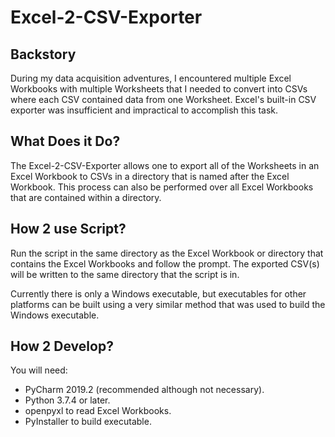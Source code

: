 # Excel-2-CSV-Exporter

## Backstory
During my data acquisition adventures, I encountered multiple Excel Workbooks with multiple Worksheets that I needed to convert into CSVs where each CSV contained data from one Worksheet. Excel's built-in CSV exporter was insufficient and impractical to accomplish this task. 

## What Does it Do?
The Excel-2-CSV-Exporter allows one to export all of the Worksheets in an Excel Workbook to CSVs in a directory that is named after the Excel Workbook. This process can also be performed over all Excel Workbooks that are contained within a directory.

## How 2 use Script?
Run the script in the same directory as the Excel Workbook or directory that contains the Excel Workbooks and follow the prompt. The exported CSV(s) will be written to the same directory that the script is in.

Currently there is only a Windows executable, but executables for other platforms can be built using a very similar method that was used to build the Windows executable.

## How 2 Develop?
You will need:
- PyCharm 2019.2 (recommended although not necessary). 
- Python 3.7.4 or later.
- openpyxl to read Excel Workbooks.
- PyInstaller to build executable.

